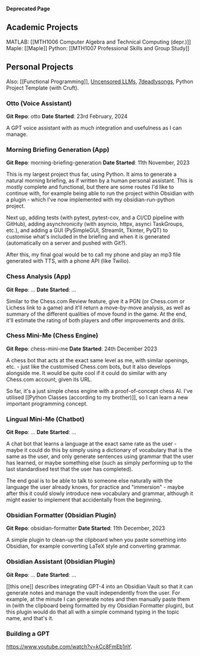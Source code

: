 **Deprecated Page**


## Academic Projects

MATLAB: [[MTH1006 Computer Algebra and Technical Computing (depr.)]]
Maple: [[Maple]]
Python: [[MTH1007 Professional Skills and Group Study]]

## Personal Projects

Also: [[Functional Programming]], [Uncensored LLMs](https://www.youtube.com/watch?v=GyllRd2E6fg), [7deadlysongs](https://github.com/bluegreengreen/7deadlysongs/blob/main/7deadlysongs.py), Python Project Template (with Cruft).

### Otto (Voice Assistant)

**Git Repo**: otto
**Date Started**: 23rd February, 2024

A GPT voice assistant with as much integration and usefulness as I can manage.

### Morning Briefing Generation (App)

**Git Repo**: morning-briefing-generation
**Date Started**: 11th November, 2023

This is my largest project thus far, using Python. It aims to generate a natural morning briefing, as if written by a human personal assistant. This is mostly complete and functional, but there are some routes I'd like to continue with, for example being able to run the project within Obsidian with a plugin - which I've now implemented with my obsidian-run-python project.

Next up, adding tests (with pytest, pytest-cov, and a CI/CD pipeline with GitHub), adding asynchronicity (with asyncio, httpx, asynci TaskGroups, etc.), and adding a GUI (PySimpleGUI, Streamlit, Tkinter, PyQT) to customise what's included in the briefing and when it is generated (automatically on a server and pushed with Git?).

After this, my final goal would be to call my phone and play an mp3 file generated with TTS, with a phone API (like Twilio).

### Chess Analysis (App)

**Git Repo**: ...
**Date Started**: ...

Similar to the Chess.com Review feature, give it a PGN (or Chess.com or Lichess link to a game) and it'll return a move-by-move analysis, as well as summary of the different qualities of move found in the game. At the end, it'll estimate the rating of both players and offer improvements and drills.

### Chess Mini-Me (Chess Engine)

**Git Repo**: chess-mini-me
**Date Started**: 24th December 2023

A chess bot that acts at the exact same level as me, with similar openings, etc. - just like the customised Chess.com bots, but it also develops alongside me. It would be quite cool if it could do similar with any Chess.com account, given its URL.

So far, it's a just simple chess engine with a proof-of-concept chess AI. I've utilised [[Python Classes (according to my brother)]], so I can learn a new important programming concept.

### Lingual Mini-Me (Chatbot)

**Git Repo**: ...
**Date Started**: ...

A chat bot that learns a language at the exact same rate as the user - maybe it could do this by simply using a dictionary of vocabulary that is the same as the user, and only generate sentences using grammar that the user has learned, or maybe something else (such as simply performing up to the last standardised test that the user has completed).

The end goal is to be able to talk to someone else naturally with the language the user already knows, for practice and "immersion" - maybe after this it could slowly introduce new vocabulary and grammar, although it might easier to implement that accidentally from the beginning.

### Obsidian Formatter (Obsidian Plugin)

**Git Repo**: obsidian-formatter
**Date Started**: 11th December, 2023

A simple plugin to clean-up the clipboard when you paste something into Obsidian, for example converting LaTeX style and converting grammar.

### Obsidian Assistant (Obsidian Plugin)

**Git Repo**: ...
**Date Started**: ...

[[this one]] describes integrating GPT-4 into an Obsidian Vault so that it can generate notes and manage the vault independently from the user. For example, at the minute I can generate notes and then manually paste them in (with the clipboard being formatted by my Obsidian Formatter plugin), but this plugin would do that all with a simple command typing in the topic name, and that's it.

### Building a GPT

https://www.youtube.com/watch?v=kCc8FmEb1nY.